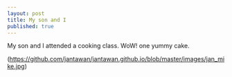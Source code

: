 ```yaml
---
layout: post
title: My son and I
published: true
---
```


My son and I attended a cooking class. WoW! one yummy cake.

(https://github.com/jantawan/jantawan.github.io/blob/master/images/jan_mike.jpg)
